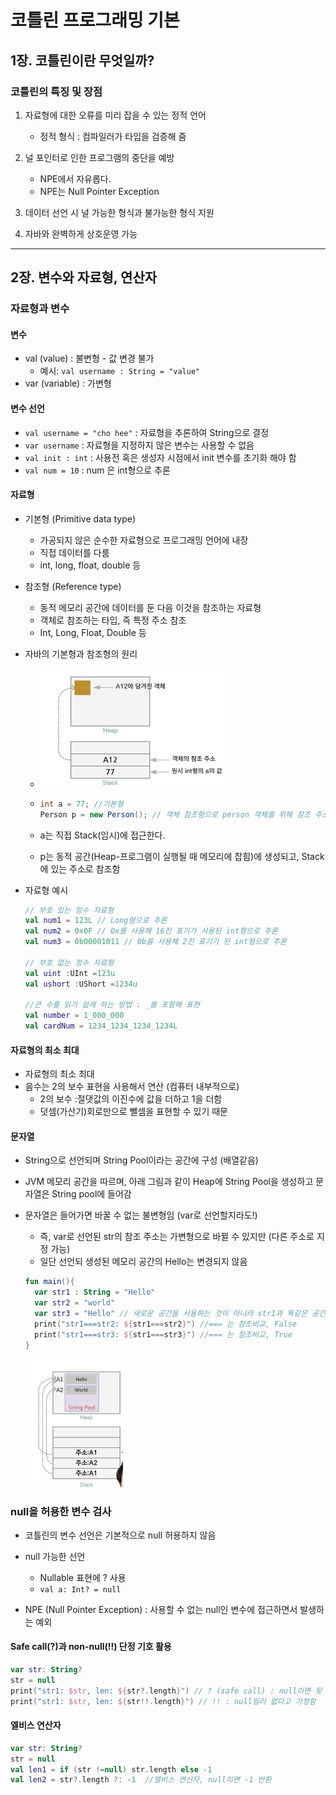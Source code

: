 # 코틀린 프로그래밍 기본

## 1장. 코틀린이란 무엇일까?

### 코틀린의 특징 및 장점

1. 자료형에 대한 오류를 미리 잡을 수 있는 정적 언어

   - 정적 형식 : 컴파일러가 타입을 검증해 줌

2. 널 포인터로 인한 프로그램의 중단을 예방

   - NPE에서 자유롭다.
   - NPE는 Null Pointer Exception

3. 데이터 선언 시 널 가능한 형식과 불가능한 형식 지원

4. 자바와 완벽하게 상호운영 가능

   

-------



## 2장. 변수와 자료형, 연산자

### 자료형과 변수

#### 변수

- val (value) : 불변형 - 값 변경 불가
  - 예시: ```val username : String = "value"```
- var (variable) : 가변형

#### 변수 선언

- ```val username = "cho hee"``` : 자료형을 추론하여 String으로 결정
- ```var username``` : 자료형을 지정하지 않은 변수는 사용할 수 없음
- ```val init : int``` : 사용전 혹은 생성자 시점에서 init 변수를 초기화 해야 함
- ```val num = 10``` : num 은 int형으로 추론 



#### 자료형

- 기본형 (Primitive data type)

  - 가공되지 않은 순수한 자료형으로 프로그래밍 언어에 내장
  - 직접 데이터를 다룸
  - int, long, float, double 등

- 참조형 (Reference type)

  - 동적 메모리 공간에 데이터를 둔 다음 이것을 참조하는 자료형
  - 객체로 참조하는 타입, 즉 특정 주소 참조 
  - Int, Long, Float, Double 등

- 자바의 기본형과 참조형의 원리

  - <img src="./img/자바의기본형과참조형원리.png" alt="image-20210112075629307" style="zoom:50%;" />

  - ```java
    int a = 77; //기본형
    Person p = new Person(); // 객체 참조형으로 person 객체를 위해 참조 주소(A12)를 가진다.
    ```

  - a는 직접 Stack(임시)에 접근한다. 
  - p는 동적 공간(Heap-프로그램이 실행될 때 메모리에 잡힘)에 생성되고, Stack에 있는 주소로 참조함

- 자료형 예시

  ```kotlin
  // 부호 있는 정수 자료형
  val num1 = 123L // Long형으로 추론
  val num2 = 0x0F // 0x를 사용해 16진 표기가 사용된 int형으로 추론
  val num3 = 0b00001011 // 0b를 사용해 2진 표기가 된 int형으로 추론
  
  // 부호 없는 정수 자료형
  val uint :UInt =123u
  val ushort :UShort =1234u
  
  //큰 수를 읽기 쉽게 하는 방법 : _를 포함해 표현
  val number = 1_000_000
  val cardNum = 1234_1234_1234_1234L
  
  
  ```

#### 자료형의 최소 최대

- 자료형의 최소 최대 
- 음수는 2의 보수 표현을 사용해서 연산 (컴퓨터 내부적으로)
  - 2의 보수 :절댓값의 이진수에 값을 더하고 1을 더함
  - 덧셈(가산기)회로만으로 뺄셈을 표현할 수 있기 때문 

#### 문자열

- String으로 선언되며 String Pool이라는 공간에 구성 (배열같음)

- JVM 메모리 공간을 따르며, 아래 그림과 같이 Heap에 String Pool을 생성하고 문자열은 String pool에 들어감

- 문자열은 들어가면 바꿀 수 없는 불변형임 (var로 선언할지라도!)

  - 즉, var로 선언된 str의 참조 주소는 가변형으로 바뀔 수 있지만 (다른 주소로 지정 가능)
  - 일단 선언되 생성된 메모리 공간의 Hello는 변경되지 않음

  ```kotlin
  fun main(){
    var str1 : String = "Hello"
    var str2 = "world"
    var str3 = "Hello" // 새로운 공간을 사용하는 것이 아니라 str1과 뚁같은 공간을 가리킴
    print("str1===str2: ${str1===str2}") //=== 는 참조비교, False
    print("str1===str3: ${str1===str3}") //=== 는 참조비교, True
  }
  ```

  <img src="./img/문자열.png" alt="image-20210112081846234" style="zoom:50%;" />

### null을 허용한 변수 검사

- 코틀린의 변수 선언은 기본적으로 null 허용하지 않음

- null 가능한 선언
  - Nullable 표현에 ? 사용
  -  ```val a: Int? = null```

- NPE (Null Pointer Exception) : 사용할 수 없는 null인 변수에 접근하면서 발생하는 예외

#### Safe call(?)과 non-null(!!) 단정 기호 활용

```kotlin
var str: String?
str = null
print("str1: $str, len: ${str?.length}") // ? (safe call) : null이면 뒷 부분 실행안함 
print("str1: $str, len: ${str!!.length}") // !! : null일리 없다고 가정함
```

#### 엘비스 연산자

```kotlin
var str: String?
str = null
val len1 = if (str !=null) str.length else -1
val len2 = str?.length ?: -1  //엘비스 연산자, null이면 -1 반환
```

